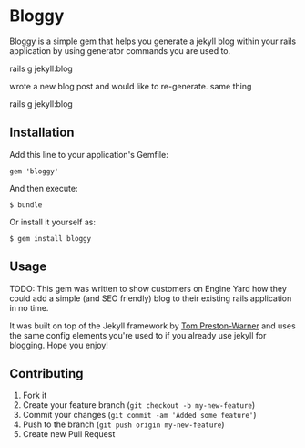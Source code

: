 # Bloggy

Bloggy is a simple gem that helps you generate a jekyll blog within your rails application by using generator commands you are used to.

rails g jekyll:blog

wrote a new blog post and would like to re-generate. same thing 

rails g jekyll:blog

## Installation

Add this line to your application's Gemfile:

    gem 'bloggy'

And then execute:

    $ bundle

Or install it yourself as:

    $ gem install bloggy

## Usage

TODO: This gem was written to show customers on Engine Yard how they could add a simple (and SEO friendly) blog to their existing rails application in no time.

It was built on top of the Jekyll framework by <a href="http://tom.preston-werner.com/">Tom Preston-Warner</a> and uses the same config elements you're used to if you already use jekyll for blogging. Hope you enjoy!

## Contributing

1. Fork it
2. Create your feature branch (`git checkout -b my-new-feature`)
3. Commit your changes (`git commit -am 'Added some feature'`)
4. Push to the branch (`git push origin my-new-feature`)
5. Create new Pull Request
